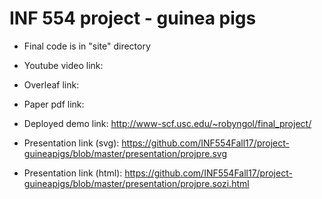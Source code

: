 # INF 554 project - guinea pigs


- Final code is in "site" directory

- Youtube video link: 
- Overleaf link:
- Paper pdf link:
- Deployed demo link: http://www-scf.usc.edu/~robyngol/final_project/
- Presentation link (svg): https://github.com/INF554Fall17/project-guineapigs/blob/master/presentation/projpre.svg
- Presentation link (html): https://github.com/INF554Fall17/project-guineapigs/blob/master/presentation/projpre.sozi.html

